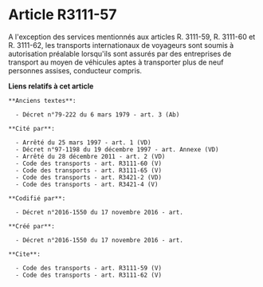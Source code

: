 # Article R3111-57

A l'exception des services mentionnés aux articles R. 3111-59, R. 3111-60 et R. 3111-62, les transports internationaux de
voyageurs sont soumis à autorisation préalable lorsqu'ils sont assurés par des entreprises de transport au moyen de véhicules
aptes à transporter plus de neuf personnes assises, conducteur compris.

**Liens relatifs à cet article**

	**Anciens textes**:

	  - Décret n°79-222 du 6 mars 1979 - art. 3 (Ab)

	**Cité par**:

	  - Arrêté du 25 mars 1997 - art. 1 (VD)
	  - Décret n°97-1198 du 19 décembre 1997 - art. Annexe (VD)
	  - Arrêté du 28 décembre 2011 - art. 2 (VD)
	  - Code des transports - art. R3111-60 (V)
	  - Code des transports - art. R3111-65 (V)
	  - Code des transports - art. R3421-2 (VD)
	  - Code des transports - art. R3421-4 (V)

	**Codifié par**:

	  - Décret n°2016-1550 du 17 novembre 2016 - art.

	**Créé par**:

	  - Décret n°2016-1550 du 17 novembre 2016 - art.

	**Cite**:

	  - Code des transports - art. R3111-59 (V)
	  - Code des transports - art. R3111-62 (V)
